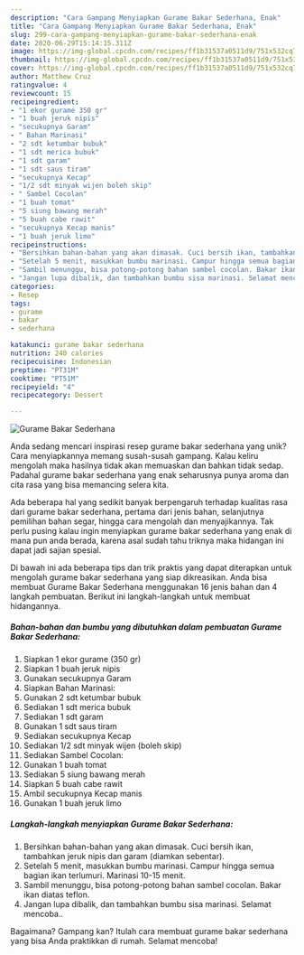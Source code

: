 ```yaml
---
description: "Cara Gampang Menyiapkan Gurame Bakar Sederhana, Enak"
title: "Cara Gampang Menyiapkan Gurame Bakar Sederhana, Enak"
slug: 299-cara-gampang-menyiapkan-gurame-bakar-sederhana-enak
date: 2020-06-29T15:14:15.311Z
image: https://img-global.cpcdn.com/recipes/ff1b31537a0511d9/751x532cq70/gurame-bakar-sederhana-foto-resep-utama.jpg
thumbnail: https://img-global.cpcdn.com/recipes/ff1b31537a0511d9/751x532cq70/gurame-bakar-sederhana-foto-resep-utama.jpg
cover: https://img-global.cpcdn.com/recipes/ff1b31537a0511d9/751x532cq70/gurame-bakar-sederhana-foto-resep-utama.jpg
author: Matthew Cruz
ratingvalue: 4
reviewcount: 15
recipeingredient:
- "1 ekor gurame 350 gr"
- "1 buah jeruk nipis"
- "secukupnya Garam"
- " Bahan Marinasi"
- "2 sdt ketumbar bubuk"
- "1 sdt merica bubuk"
- "1 sdt garam"
- "1 sdt saus tiram"
- "secukupnya Kecap"
- "1/2 sdt minyak wijen boleh skip"
- " Sambel Cocolan"
- "1 buah tomat"
- "5 siung bawang merah"
- "5 buah cabe rawit"
- "secukupnya Kecap manis"
- "1 buah jeruk limo"
recipeinstructions:
- "Bersihkan bahan-bahan yang akan dimasak. Cuci bersih ikan, tambahkan jeruk nipis dan garam (diamkan sebentar)."
- "Setelah 5 menit, masukkan bumbu marinasi. Campur hingga semua bagian ikan terlumuri. Marinasi 10-15 menit."
- "Sambil menunggu, bisa potong-potong bahan sambel cocolan. Bakar ikan diatas teflon."
- "Jangan lupa dibalik, dan tambahkan bumbu sisa marinasi. Selamat mencoba.."
categories:
- Resep
tags:
- gurame
- bakar
- sederhana

katakunci: gurame bakar sederhana 
nutrition: 240 calories
recipecuisine: Indonesian
preptime: "PT31M"
cooktime: "PT51M"
recipeyield: "4"
recipecategory: Dessert

---
```



![Gurame Bakar Sederhana](https://img-global.cpcdn.com/recipes/ff1b31537a0511d9/751x532cq70/gurame-bakar-sederhana-foto-resep-utama.jpg)

Anda sedang mencari inspirasi resep gurame bakar sederhana yang unik? Cara menyiapkannya memang susah-susah gampang. Kalau keliru mengolah maka hasilnya tidak akan memuaskan dan bahkan tidak sedap. Padahal gurame bakar sederhana yang enak seharusnya punya aroma dan cita rasa yang bisa memancing selera kita.

Ada beberapa hal yang sedikit banyak berpengaruh terhadap kualitas rasa dari gurame bakar sederhana, pertama dari jenis bahan, selanjutnya pemilihan bahan segar, hingga cara mengolah dan menyajikannya. Tak perlu pusing kalau ingin menyiapkan gurame bakar sederhana yang enak di mana pun anda berada, karena asal sudah tahu triknya maka hidangan ini dapat jadi sajian spesial.




Di bawah ini ada beberapa tips dan trik praktis yang dapat diterapkan untuk mengolah gurame bakar sederhana yang siap dikreasikan. Anda bisa membuat Gurame Bakar Sederhana menggunakan 16 jenis bahan dan 4 langkah pembuatan. Berikut ini langkah-langkah untuk membuat hidangannya.

<!--inarticleads1-->

##### Bahan-bahan dan bumbu yang dibutuhkan dalam pembuatan Gurame Bakar Sederhana:

1. Siapkan 1 ekor gurame (350 gr)
1. Siapkan 1 buah jeruk nipis
1. Gunakan secukupnya Garam
1. Siapkan  Bahan Marinasi:
1. Gunakan 2 sdt ketumbar bubuk
1. Sediakan 1 sdt merica bubuk
1. Sediakan 1 sdt garam
1. Gunakan 1 sdt saus tiram
1. Sediakan secukupnya Kecap
1. Sediakan 1/2 sdt minyak wijen (boleh skip)
1. Sediakan  Sambel Cocolan:
1. Gunakan 1 buah tomat
1. Sediakan 5 siung bawang merah
1. Siapkan 5 buah cabe rawit
1. Ambil secukupnya Kecap manis
1. Gunakan 1 buah jeruk limo




<!--inarticleads2-->

##### Langkah-langkah menyiapkan Gurame Bakar Sederhana:

1. Bersihkan bahan-bahan yang akan dimasak. Cuci bersih ikan, tambahkan jeruk nipis dan garam (diamkan sebentar).
1. Setelah 5 menit, masukkan bumbu marinasi. Campur hingga semua bagian ikan terlumuri. Marinasi 10-15 menit.
1. Sambil menunggu, bisa potong-potong bahan sambel cocolan. Bakar ikan diatas teflon.
1. Jangan lupa dibalik, dan tambahkan bumbu sisa marinasi. Selamat mencoba..




Bagaimana? Gampang kan? Itulah cara membuat gurame bakar sederhana yang bisa Anda praktikkan di rumah. Selamat mencoba!
